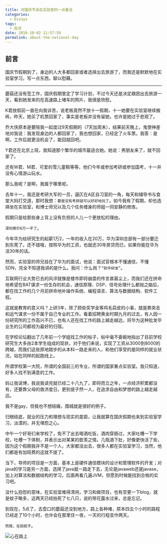 ```yaml
---
title: 对国庆节呆在实验室的一点看法
categories:
  - Essays
tags:
  - 扯淡
date: 2016-10-02 11:57:59
permalink: about-the-national-day
---
```


<h2 id="intro">前言</h2>国庆节假期到了，身边的人大多都回家或者选择出去旅游了，而我还是默默地在实验室学习，写一点东西，聊以慰藉。

<!-- more -->

---------

蘑菇还没有签工作，国庆假期里定了学习计划，不过今天还是决定跟团出去旅游一天，看到她发来的在高速路上堵车的照片，我很是欣慰。

K君放假前一直在向我诉苦，说老板竟然不放十一假期，十一她要在实验室继续搬砖。昨天，她买了机票回家了，事实是老板并没有留她，也许是她过于悲观了。

乔大侠原本是要陪我一起度过9天假期的（7天加周末），结果前天晚上，鬼使神差地对我说：我发现身边的人都回家了，我也想回家，已经定了火车票。我答：是啊，工作后就更没机会了，能回就回吧。

Y君还在北京上班，我知道那个繁华的城市最适合她。她说：男朋友来了，就不回家了。

还有W君、M君、可爱的雪儿童鞋等等，他们今年或参加考研或参加国考，十一并没有心情游山玩水。

那么我呢？是啊，我属于哪里呢。

去年十一，我还是考研大军的一员，逼仄在A区自习室的一角，每天和辅导书与食堂大妈打交道，那时我想：`要是没有考研就可以好好地玩了`。如今我有了假期，却也选择坐在实验室，和博士师兄以及几个任务缠身的师姐一同安静的修炼。

假期只是给那些身上背上没有负担的人儿一个更放松的理由。

`深圳房价6万一平了`。

今年华为给研究生的起薪1万2，一年的收入在20万，华为深圳总部有一部分要迁到东莞了。还不错哦，按照华为的工资，也就还30年房贷而已，如果你能在华为活30年的话。

然而，实验室的师兄挂在了华为的面试，他说：面试官根本不懂通信，不懂SDN，完全不知道我讲的是什么。我问：什么岗？`“软件研发”`。

互联网行业大势已去的风评就像是楼市即将崩盘的传言甚嚣尘上，而我们还在拼命地希望在BAT谋求一份生存的机会，通信原理、DSP、信号处理什么都抛之脑后，都在找工作的几个月前拼命地补操作系统、编程语言、算法与数据结构、软件工程。

这就是教育的意义吗？上研3年，除了顾些奖学金等鸡毛蒜皮的小事，就是靠突击和运气谋求一份不属于自己专业的工作。看着招聘黄金时期九月的过去，有人因一份研究所的工作高兴不已，也有人还在找工作的路上越走越远，将华为这种批发毕业生的公司都视为最好的归宿。

在学校论坛翻出了几年前一个学姐找工作的帖子，帖中毫不委婉地指出了目前学校研究生大多由2本学生组成的现状，对于他们来说，实现了工资从3000到8000的跨越，而我们这些原地踏步的从本科一路走来的人，和他们享受的是同样的就业状况，站在同样的起跑线上。

所谓学校第一大院，所谓的全国前三的专业，所谓的国家重点实验室。我只知道，好多人找不到满意的工作。

妈让我读博，我说我读完就已经二十八九了，即将而立之年，一点经济积累都没有，还要靠父母的救济度日。更别提孑然一人，在追求自由和梦想的路上越走越远。

我不是gay，但我也不想结婚，围城就是很好的例子。

归根结底，就业的压力和理想与现实的差距，让我就算在国庆假期也来到实验室学习，淡漠的，并无埋怨之心。

中午一个好哥们来学校了，免不了出去喝酒吃饭，酒肉穿肠过，大家吐槽一下学校，吐槽一下体制，并表示出对某某的歆羡之情。几瓶酒下肚，好像更快活了些，因为这个假期我并不是一个人，大家都没出去，很多人都在实验室学习，当然，他们都是有加班费的这就不提了。

当下，导师的项目是一方面，基本上是硬件通信模块的设计和管理软件的开发；对java的学习是另一方面，选择了java就一路走下去，无论是javaweb还是javase，加上对算法和数据结构的学习，后面再看几遍JVM，但愿到时候能找到合格的实习吧。

没什么抱怨的意味，在实验室难得清闲，学习和做项目，也有空更一下blog，就是蚊子略多，这两天已经拍死了七八只，说的带花露水过来，总是忘记。

到现在，5点了，去壶口的蘑菇还没到地方，路上各种堵，原本四五个小时的路程已经走了10个小时，也许会在那里住一夜，一天的行程变作两天。

`而我，在拍蚊子`。

![心在路上](http://o7myibfc7.bkt.clouddn.com/25_187069_a86b07318a78665.jpg?imageView2/2/h/400)
